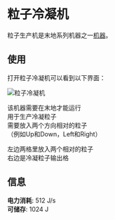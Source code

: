 # 粒子冷凝机

粒子生产机是末地系列机器之一[机器](./Machines)。  

## 使用

打开粒子冷凝机可以看到以下界面：  

![粒子冷凝机](https://gzassets.cn/minecraft/plugin/slimefun/wiki/addons/images/transc-endence/qar.png ':size=25%')  

该机器需要在末地才能运行  
用于生产冷凝粒子  
需要放入两个方向相对的粒子  
（例如Up和Down，Left和Right） 

左边两格里放入两个相对的粒子  
右边是冷凝粒子输出格  

## 信息
 
**电力消耗**: 512 J/s  
**可储存**: 1024 J
